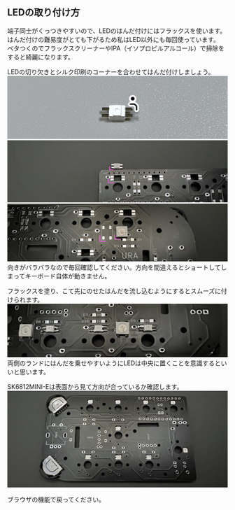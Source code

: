 ## LEDの取り付け方
端子同士がくっつきやすいので、LEDのはんだ付けにはフラックスを使います。  
はんだ付けの難易度がとても下がるため私はLED以外にも毎回使っています。  
ベタつくのでフラックスクリーナーやIPA（イソプロピルアルコール）で掃除をすると綺麗になります。  
  
LEDの切り欠きとシルク印刷のコーナーを合わせてはんだ付けしましょう。  
![](img/led.jpg)    
![](img/IMG_1759.jpeg)    
![](img/IMG_1770.jpeg)  
向きがバラバラなので毎回確認してください。方向を間違えるとショートしてしまってキーボード自体が動きません。  
    
    
フラックスを塗り、こて先にのせたはんだを流し込むようにするとスムーズに付けられます。 
![](img/IMG_1776.jpeg)     
両側のランドにはんだを乗せやすいようにLEDは中央に置くことを意識するといいと思います。  

SK6812MINI-Eは表面から見て方向が合っているか確認します。
![](img/IMG_1784.jpeg)  

ブラウザの機能で戻ってください。
